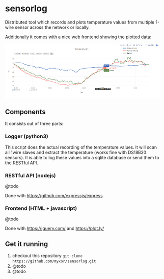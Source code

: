 # sensorlog

Distributed tool which records and plots temperature values from multiple 1-wire sensor across the network or locally.

Additionally it comes with a nice web frontend showing the plotted data:

![alt text](https://raw.githubusercontent.com/myxor/sensorlog/master/graph.png "Graph with three different sensors")


## Components

It consists out of three parts:

### Logger (python3)

This script does the actual recording of the temperature values.
It will scan all 1wire slaves and extract the temperature (works fine with DS18B20 sensors).
It is able to log these values into a sqlite database or send them to the RESTful API.

### RESTful API (nodejs)

@todo

Done with https://github.com/expressjs/express

### Frontend (HTML + javascript)

@todo

Done with https://jquery.com/ and https://plot.ly/



## Get it running

1. checkout this repository
  `git clone https://github.com/myxor/sensorlog.git`
2. @todo
3. @todo
